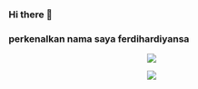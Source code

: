 ### Hi there 👋

### **perkenalkan nama saya ferdihardiyansa**

<p align="center"><a href="https://github.com/ferdihardiyansa"><img src="https://github-readme-stats.vercel.app/api?username=muhammadrizky16&show_icons=true&theme=radical"></a></p>
<p align="center"><a href="https://github.com/ferdhardiyansa"><img src="https://github-readme-stats.vercel.app/api/top-langs/?username=muhammadrizky16&theme=radical&layout=compact"></a></p>

<!--
**ferdihardiyansa/ferdihardiyansa** is a ✨ _special_ ✨ repository because its `README.md` (this file) appears on your GitHub profile.

Here are some ideas to get you started:

- 🔭 I’m currently working on ...
- 🌱 I’m currently learning ...
- 👯 I’m looking to collaborate on ...
- 🤔 I’m looking for help with ...
- 💬 Ask me about ...
- 📫 How to reach me: ...
- 😄 Pronouns: ...
- ⚡ Fun fact: ...
-->
